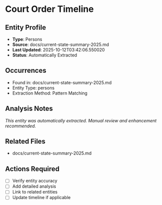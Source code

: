 # Court Order Timeline

## Entity Profile
- **Type**: Persons
- **Source**: docs/current-state-summary-2025.md
- **Last Updated**: 2025-10-12T03:42:06.550020
- **Status**: Automatically Extracted

## Occurrences
- Found in: docs/current-state-summary-2025.md
- Entity Type: persons
- Extraction Method: Pattern Matching

## Analysis Notes
*This entity was automatically extracted. Manual review and enhancement recommended.*

## Related Files
- docs/current-state-summary-2025.md

## Actions Required
- [ ] Verify entity accuracy
- [ ] Add detailed analysis
- [ ] Link to related entities
- [ ] Update timeline if applicable
